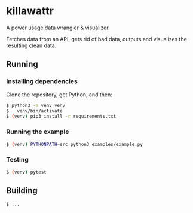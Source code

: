 # killawattr

A power usage data wrangler & visualizer.

Fetches data from an API, gets rid of bad data, outputs and visualizes the resulting clean data.

## Running

### Installing dependencies

Clone the repository, get Python, and then:

```sh
$ python3 -m venv venv
$ . venv/bin/activate
$ (venv) pip3 install -r requirements.txt
```

### Running the example

```sh
$ (venv) PYTHONPATH=src python3 examples/example.py
```

### Testing

```sh
$ (venv) pytest
```

## Building

```sh
$ ...
```
